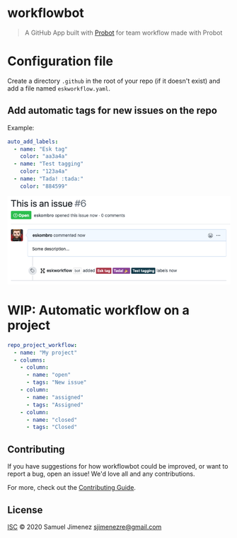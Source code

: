 # workflowbot

> A GitHub App built with [Probot](https://github.com/probot/probot) for team workflow made with Probot

# Configuration file

Create a directory `.github` in the root of your repo (if it doesn't exist) and add a file named `eskworkflow.yaml`.  

## Add automatic tags for new issues on the repo

Example:

```yaml
auto_add_labels: 
  - name: "Esk tag"
    color: "aa3a4a"
  - name: "Test tagging"
    color: "123a4a"
  - name: "Tada! :tada:"
    color: "884599"
```

![Auto tagging](resources/img/auto-tags.png)

# WIP: Automatic workflow on a project

```yaml
repo_project_workflow:
  - name: "My project"
  - columns:
    - column:
      - name: "open"
      - tags: "New issue"
    - column:
      - name: "assigned"
      - tags: "Assigned"
    - column:
      - name: "closed"
      - tags: "Closed"
```

## Contributing

If you have suggestions for how workflowbot could be improved, or want to report a bug, open an issue! We'd love all and any contributions.

For more, check out the [Contributing Guide](CONTRIBUTING.md).

## License

[ISC](LICENSE) © 2020 Samuel Jimenez <sjimenezre@gmail.com>
